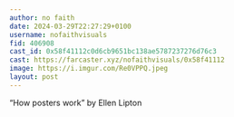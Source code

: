 ```yaml
---
author: no faith
date: 2024-03-29T22:27:29+0100
username: nofaithvisuals
fid: 406908
cast_id: 0x58f41112c0d6cb9651bc138ae5787237276d76c3
cast: https://farcaster.xyz/nofaithvisuals/0x58f41112
image: https://i.imgur.com/Re0VPPQ.jpeg
layout: post
---
```


“How posters work” by Ellen Lipton

<img src='https://i.imgur.com/Re0VPPQ.jpeg' alt='' referrerpolicy='no-referrer'/>
